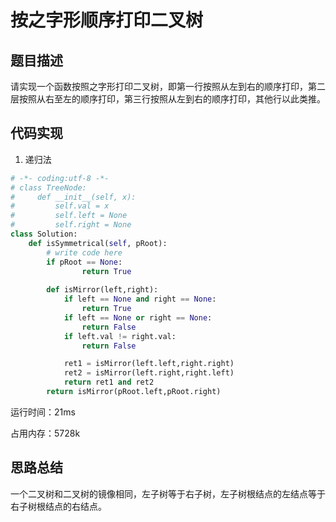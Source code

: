 # 按之字形顺序打印二叉树


## 题目描述

请实现一个函数按照之字形打印二叉树，即第一行按照从左到右的顺序打印，第二层按照从右至左的顺序打印，第三行按照从左到右的顺序打印，其他行以此类推。

## 代码实现

1. 递归法
```python
# -*- coding:utf-8 -*-
# class TreeNode:
#     def __init__(self, x):
#         self.val = x
#         self.left = None
#         self.right = None
class Solution:
    def isSymmetrical(self, pRoot):
        # write code here
        if pRoot == None: 
                return True 
            
        def isMirror(left,right):
            if left == None and right == None: 
                return True 
            if left == None or right == None: 
                return False 
            if left.val != right.val: 
                return False 

            ret1 = isMirror(left.left,right.right) 
            ret2 = isMirror(left.right,right.left) 
            return ret1 and ret2 
        return isMirror(pRoot.left,pRoot.right)
```
运行时间：21ms

占用内存：5728k



## 思路总结

一个二叉树和二叉树的镜像相同，左子树等于右子树，左子树根结点的左结点等于右子树根结点的右结点。